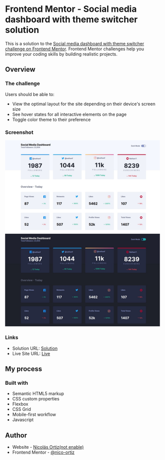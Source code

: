# Frontend Mentor - Social media dashboard with theme switcher solution

This is a solution to the [Social media dashboard with theme switcher challenge on Frontend Mentor](https://www.frontendmentor.io/challenges/social-media-dashboard-with-theme-switcher-6oY8ozp_H). Frontend Mentor challenges help you improve your coding skills by building realistic projects. 

## Overview

### The challenge

Users should be able to:

- View the optimal layout for the site depending on their device's screen size
- See hover states for all interactive elements on the page
- Toggle color theme to their preference

### Screenshot

![](/images/screenshotlight.jpg)
![](/images/screenshotdark.jpg)

### Links

- Solution URL: [Solution](https://github.com/nico-ortiz/single-price-component)
- Live Site URL: [Live](https://social-media-dashboard-sand-seven.vercel.app/)

## My process

### Built with

- Semantic HTML5 markup
- CSS custom properties
- Flexbox
- CSS Grid
- Mobile-first workflow
- Javascript

## Author

- Website - [Nicolás Ortiz(not enable)]()
- Frontend Mentor - [@nico-ortiz](https://www.frontendmentor.io/profile/nico-ortiz)